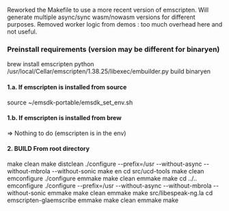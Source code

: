 Reworked the Makefile to use a more recent version of emscripten.
Will generate multiple async/sync wasm/nowasm versions for different purposes.
Removed worker logic from demos : too much overhead here and not useful.

### Preinstall requirements (version may be different for binaryen)

brew install emscripten
python /usr/local/Cellar/emscripten/1.38.25/libexec/embuilder.py build binaryen

#### 1.a. If emscripten is installed from source
source ~/emsdk-portable/emsdk_set_env.sh 

#### 1.b. If emscripten is installed from brew
=> Nothing to do (emscripten is in the env)

#### 2. BUILD From root directory

make clean
make distclean
./configure --prefix=/usr --without-async --without-mbrola --without-sonic
make en
cd src/ucd-tools
make clean
emconfigure ./configure
emmake make clean
emmake make
cd ../..
emconfigure ./configure --prefix=/usr --without-async --without-mbrola --without-sonic
emmake make clean
emmake make src/libespeak-ng.la
cd emscripten-glaemscribe
emmake make clean
emmake make